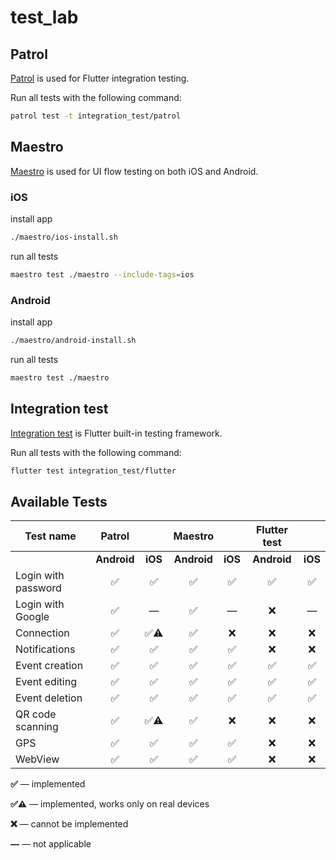 # test_lab

## Patrol

[Patrol](https://patrol.dev/) is used for Flutter integration testing.

Run all tests with the following command:

```bash
patrol test -t integration_test/patrol
```

## Maestro

[Maestro](https://maestro.mobile.dev/) is used for UI flow testing on both iOS and Android.

### iOS

install app

```bash
./maestro/ios-install.sh
```

run all tests

```bash
maestro test ./maestro --include-tags=ios
```

### Android

install app

```bash
./maestro/android-install.sh
```

run all tests

```bash
maestro test ./maestro
```

## Integration test

[Integration test](https://pub.dev/packages/integration_test) is Flutter built-in testing framework.

Run all tests with the following command:

```bash
flutter test integration_test/flutter
```

## Available Tests

| Test name           | **Patrol**  |         | **Maestro** |         | **Flutter test** |         |
| ------------------- | :---------: | :-----: | :---------: | :-----: | :--------------: | :-----: |
|                     | **Android** | **iOS** | **Android** | **iOS** |   **Android**    | **iOS** |
| Login with password |     ✅      |   ✅    |     ✅      |   ✅    |        ✅        |   ✅    |
| Login with Google   |     ✅      |    —    |     ✅      |    —    |        ❌        |    —    |
| Connection          |     ✅      |  ✅⚠️   |     ✅      |   ❌    |        ❌        |   ❌    |
| Notifications       |     ✅      |   ✅    |     ✅      |   ✅    |        ❌        |   ❌    |
| Event creation      |     ✅      |   ✅    |     ✅      |   ✅    |        ✅        |   ✅    |
| Event editing       |     ✅      |   ✅    |     ✅      |   ✅    |        ✅        |   ✅    |
| Event deletion      |     ✅      |   ✅    |     ✅      |   ✅    |        ✅        |   ✅    |
| QR code scanning    |     ✅      |  ✅⚠️   |     ✅      |   ❌    |        ❌        |   ❌    |
| GPS                 |     ✅      |   ✅    |     ✅      |   ✅    |        ❌        |   ❌    |
| WebView             |     ✅      |   ✅    |     ✅      |   ✅    |        ❌        |   ❌    |

**✅** — implemented

**✅⚠️** — implemented, works only on real devices

**❌** — cannot be implemented

**—** — not applicable
